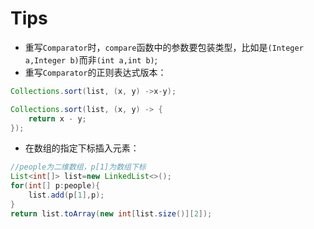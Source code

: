 # Tips


- 重写`Comparator`时，`compare`函数中的参数要包装类型，比如是`(Integer a,Integer b)`而非`(int a,int b)`;
- 重写`Comparator`的正则表达式版本：
```java
Collections.sort(list, (x, y) ->x-y);
```
```java
Collections.sort(list, (x, y) -> {
    return x - y;
});
```
- 在数组的指定下标插入元素：
```java
//people为二维数组，p[1]为数组下标
List<int[]> list=new LinkedList<>();
for(int[] p:people){
    list.add(p[1],p);
}
return list.toArray(new int[list.size()][2]);
```